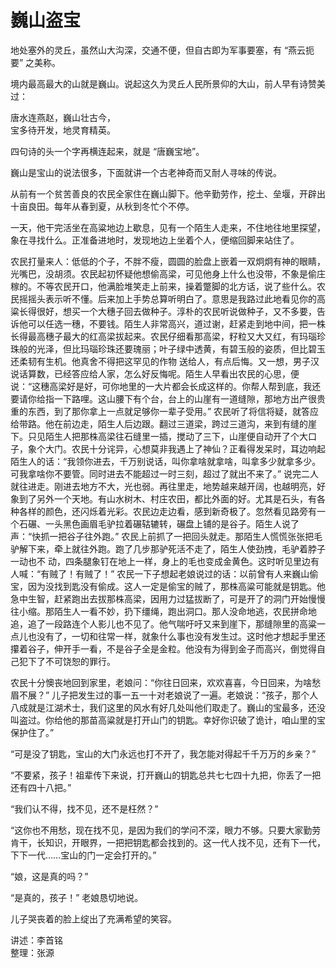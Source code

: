 # 巍山盗宝

地处塞外的灵丘，虽然山大沟深，交通不便，但自古即为军事要塞，有 “燕云扼要” 之美称。

境内最高最大的山就是巍山。说起这久为灵丘人民所景仰的大山，前人早有诗赞美过：

唐水连燕赵，巍山壮古今，  
宝多待开发，地灵育精英。

四句诗的头一个字再横连起来，就是 “唐巍宝地”。

巍山是宝山的说法很多，下面就讲一个古老神奇而又耐人寻味的传说。

从前有一个贫苦善良的农民全家住在巍山脚下。他辛勤劳作，挖土、垒堰，开辟出十亩良田。每年从春到夏，从秋到冬忙个不停。

一天，他干完活坐在高粱地边上歇息，见有一个陌生人走来，不住地往地里探望，象在寻找什么。正准备进地时，发现地边上坐着个人，便缩回脚来站住了。

农民打量来人：低低的个子，不胖不瘦，圆圆的脸盘上嵌着一双炯炯有神的眼睛，光嘴巴，没胡须。农民起初怀疑他想偷高梁，可见他身上什么也没带，不象是偷庄稼的。不等农民开口，他满脸堆笑走上前来，操着蹩脚的北方话，说了些什么。农民摇摇头表示听不懂。后来加上手势总算听明白了。意思是我路过此地看见你的高粱长得很好，想买一个大穗子回去做种子。淳朴的农民听说做种子，又不多要，告诉他可以任选一穗，不要钱。陌生人非常高兴，道过谢，赶紧走到地中间，把一株长得最高穗子最大的红高梁拔起来。农民仔细看那高梁，籽粒又大又红，有玛瑙珍珠般的光泽，但比玛瑙珍珠还要瑰丽；叶子绿中透黄，有碧玉般的姿质，但比碧玉还柔韧有生机。他真舍不得把这罕见的作物
送给人，有点后悔。又一想，男子汉说话算数，已经答应给人家，怎么好反悔呢。陌生人早看出农民的心思，便说：“这穗高梁好是好，可你地里的一大片都会长成这样的。你帮人帮到底，我还要请你给指一下路哩。这山腰下有个台，台上的山崖有一道缝隙，那地方出产很贵重的东西，到了那你拿上一点就足够你一辈子受用。” 农民听了将信将疑，就答应给带路。他在前边走，陌生人后边跟。翻过三道梁，跨过三道沟，来到有缝的崖下。只见陌生人把那株高梁往石缝里一插，搅动了三下，山崖便自动开了个大口子，象个大门。农民十分诧异，心想莫非我遇上了神仙？正看得发呆时，耳边响起陌生人的话：“我领你进去，千万别说话，叫你拿啥就拿啥，叫拿多少就拿多少。可我拿啥你不要管。同时进去不能超过一时三刻，超过了就出不来了。” 说完二人就往进走。刚进去地方不大，光也弱。再往里走，地势越来越开阔，也越明亮，好象到了另外一个天地。有山水树木、村庄农田，都比外面的好。尤其是石头，有各种各样的颜色，还闪烁着光彩。农民边走边看，感到新奇极了。忽然看见路旁有一个石碾、一头黑色画眉毛驴拉着碾轱辘转，碾盘上铺的是谷子。陌生人说了声：“快抓一把谷子往外跑。” 农民上前抓了一把回头就走。那陌生人慌慌张张把毛驴解下来，牵上就往外跑。跑了几步那驴死活不走了，陌生人使劲拽，毛驴着脖子一动也不
动，四条腿象钉在地上一样，身上的毛也变成金黄色。这时听见里边有人喊：“有贼了！有贼了！” 农民一下子想起老娘说过的话：以前曾有人来巍山偷宝，因为没找到匙没有偷成。这人一定是偷宝的贼了，那株高粱可能就是钥匙。他急中生智，赶紧跑出去拔那株高梁，因用力过猛拔断了，可是开了的洞门开始慢慢往小缩。那陌生人一看不妙，扔下缰绳，跑出洞口。那人没命地逃，农民拼命地追，追了一段路连个人影儿也不见了。他气喘吁吁又来到崖下，那缝隙里的高粱一点儿也没有了，一切和往常一样，就象什么事也没有发生过。这时他才想起手里还攥着谷子，伸开手一看，不是谷子全是金粒。他没有为得到金子而高兴，倒觉得自己犯下了不可饶恕的罪行。

农民十分懊丧地回到家里，老娘问：“你往日回来，欢欢喜喜，今日回来，为啥愁眉不展？” 儿子把发生过的事一五一十对老娘说了一遍。老娘说：“孩子，那个人八成就是江湖术士，我们这里的风水有好几处叫他们取走了。巍山的宝最多，还没叫盗过。你给他的那苗高粱就是打开山门的钥匙。幸好你识破了诡计，咱山里的宝保护住了。”

“可是没了钥匙，宝山的大门永远也打不开了，我怎能对得起千千万万的乡亲？”

“不要紧，孩子！祖辈传下来说，打开巍山的钥匙总共七七四十九把，你丢了一把还有四十八把。”

“我们认不得，找不见，还不是枉然？”

“这你也不用愁，现在找不见，是因为我们的学问不深，眼力不够。只要大家勤劳肯干，长知识，开眼界，一把把钥匙都会找到的。这一代人找不见，还有下一代，下下一代……宝山的门一定会打开的。”

“娘，这是真的吗？”

“是真的，孩子！” 老娘恳切地说。

儿子哭丧着的脸上绽出了充满希望的笑容。

讲述：李首铭  
整理：张源
